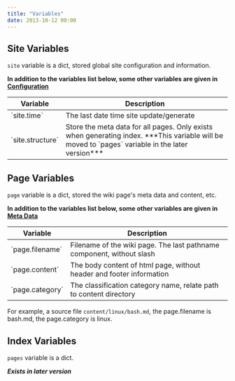 ```yaml
---
title: "Variables"
date: 2013-10-12 00:00
---
```


## Site Variables ##

`site` variable is a dict, stored global site configuration and information.

**In addition to the variables list below, some other variables are given in [Configuration](/docs/configuration.html)**

<table class="table table-bordered table-hover" markdown="1">
  <thead>
    <tr>
      <th>Variable</th>
      <th>Description</th>
    </tr>
  </thead>
  <tbody>
    <tr>
      <td>`site.time`</td>
      <td>The last date time site update/generate</td>
    </tr>
    <tr>
      <td>`site.structure`</td>
      <td>Store the meta data for all pages. Only exists when generating index. ***This variable will be moved to `pages` variable in the later version***</td>
    </tr>
  </tbody>
</table>

## Page Variables ##

`page` variable is a dict, stored the wiki page's meta data and content, etc.

**In addition to the variables list below, some other variables are given in [Meta Data](/docs/metadata.html)**

<table class="table table-bordered table-hover" markdown="1">
  <thead>
    <tr>
      <th>Variable</th>
      <th>Description</th>
    </tr>
  </thead>
  <tbody>
    <tr>
      <td>`page.filename`</td>
      <td>Filename of the wiki page. The last pathname component, without slash</td>
    </tr>
    <tr>
      <td>`page.content`</td>
      <td>The body content of html page, without header and footer information</td>
    </tr>
    <tr>
      <td>`page.category`</td>
      <td>The classification category name, relate path to content directory</td>
    </tr>
  </tbody>
</table>

For example, a source file `content/linux/bash.md`, the page.filename is bash.md, the page.category is linux.

## Index Variables ##

`pages` variable is a dict.

***Exists in later version***
